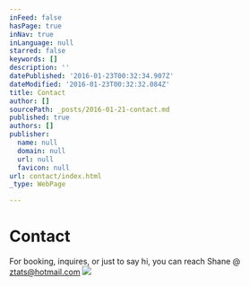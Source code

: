 ```yaml
---
inFeed: false
hasPage: true
inNav: true
inLanguage: null
starred: false
keywords: []
description: ''
datePublished: '2016-01-23T00:32:34.907Z'
dateModified: '2016-01-23T00:32:32.084Z'
title: Contact
author: []
sourcePath: _posts/2016-01-21-contact.md
published: true
authors: []
publisher:
  name: null
  domain: null
  url: null
  favicon: null
url: contact/index.html
_type: WebPage

---
```

# Contact

For booking, inquires, or just to say hi, you can reach Shane @ ztats@hotmail.com
![](https://the-grid-user-content.s3-us-west-2.amazonaws.com/da7670d5-0c48-49ea-9816-0f8501e3f4a9.jpg)